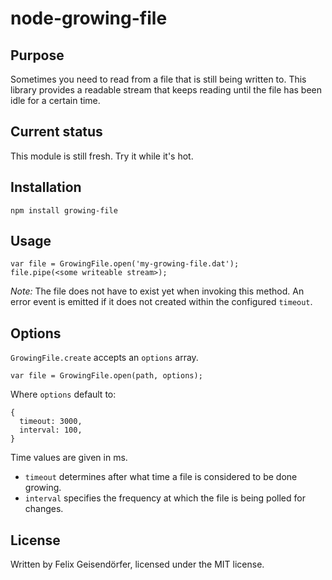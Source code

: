 # node-growing-file

## Purpose

Sometimes you need to read from a file that is still being written to. This
library provides a readable stream that keeps reading until the file has
been idle for a certain time.

## Current status

This module is still fresh. Try it while it's hot.

## Installation

    npm install growing-file

## Usage

    var file = GrowingFile.open('my-growing-file.dat');
    file.pipe(<some writeable stream>);

*Note:* The file does not have to exist yet when invoking this method. An error
event is emitted if it does not created within the configured `timeout`.

## Options

`GrowingFile.create` accepts an `options` array.

    var file = GrowingFile.open(path, options);

Where `options` default to:

    {
      timeout: 3000,
      interval: 100,
    }

Time values are given in ms.

* `timeout` determines after what time a file is considered to be done growing.
* `interval` specifies the frequency at which the file is being polled for changes.

## License

Written by Felix Geisendörfer, licensed under the MIT license.
